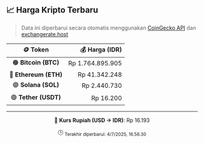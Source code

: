 

<!-- HARGA_KRIPTO -->
## 📈 Harga Kripto Terbaru

> Data ini diperbarui secara otomatis menggunakan [CoinGecko API](https://www.coingecko.com/) dan [exchangerate.host](https://exchangerate.host/)

<div align="center">

| 🪙 Token | 💰 Harga (IDR) |
|:------:|---------------:|
| 🟠 **Bitcoin (BTC)**   | Rp 1.764.895.905 |
| 🔵 **Ethereum (ETH)**  | Rp 41.342.248 |
| 🟣 **Solana (SOL)**    | Rp 2.440.730 |
| 🟢 **Tether (USDT)**   | Rp 16.200 |

---

💱 **Kurs Rupiah (USD → IDR)**: Rp 16.193

🕒 <sub>Terakhir diperbarui: 4/7/2025, 16.56.30</sub>

</div>
<!-- /HARGA_KRIPTO -->